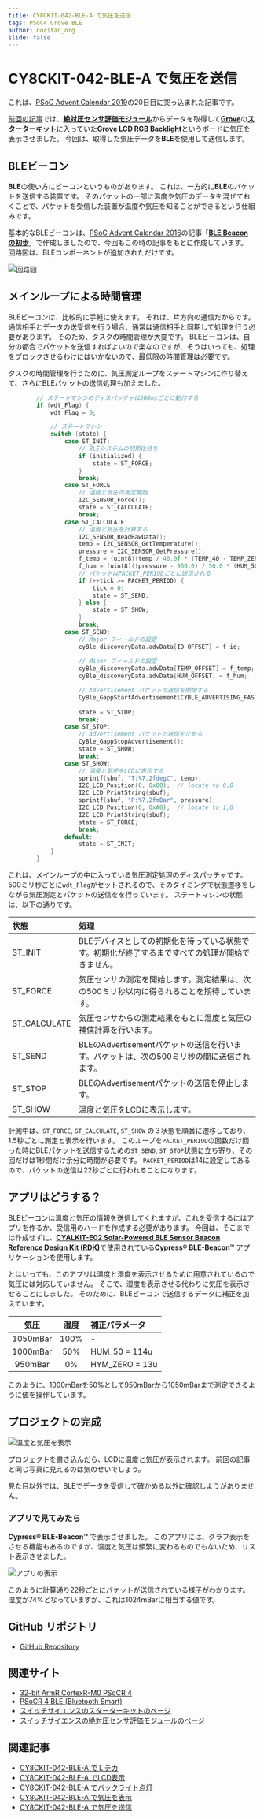 ```yaml
---
title: CY8CKIT-042-BLE-A で気圧を送信
tags: PSoC4 Grove BLE
author: noritan_org
slide: false
---
```

# CY8CKIT-042-BLE-A で気圧を送信

これは、[PSoC Advent Calendar 2019]の20日目に突っ込まれた記事です。

[前回の記事][GBarometer]では、[**絶対圧センサ評価モジュール**][ssci PSensor]からデータを取得して[**Grove**][Grove]の[**スターターキット**][Grove Starter Kit]に入っていた[**Grove LCD RGB Backlight**][Grove LCD RGB Backlight]というボードに気圧を表示させました。
今回は、取得した気圧データを**BLE**を使用して送信します。


## BLEビーコン

**BLE**の使い方にビーコンというものがあります。
これは、一方的に**BLE**のパケットを送信する装置です。
そのパケットの一部に温度や気圧のデータを混ぜておくことで、パケットを受信した装置が温度や気圧を知ることができるという仕組みです。

基本的なBLEビーコンは、[PSoC Advent Calendar 2016]の記事「[**BLE Beacon の初歩**][sonet BLE Beacon Basic]」で作成しましたので、今回もこの時の記事をもとに作成しています。
回路図は、BLEコンポーネントが追加されただけです。

![回路図](./schematic5.png)


## メインループによる時間管理

BLEビーコンは、比較的に手軽に使えます。
それは、片方向の通信だからです。
通信相手とデータの送受信を行う場合、通常は通信相手と同期して処理を行う必要があります。
そのため、タスクの時間管理が大変です。
BLEビーコンは、自分の都合でパケットを送信すればよいので楽なのですが、そうはいっても、処理をブロックさせるわけにはいかないので、最低限の時間管理は必要です。

タスクの時間管理を行うために、気圧測定ループをステートマシンに作り替えて、さらにBLEパケットの送信処理も加えました。

```c:main.c
        // ステートマシンのディスパッチャは500msごとに動作する
        if (wdt_Flag) {
            wdt_Flag = 0;

            // ステートマシン
            switch (state) {
                case ST_INIT:
                    // BLEシステムの初期化待ち
                    if (initialized) {
                        state = ST_FORCE;
                    }
                    break;
                case ST_FORCE:
                    // 温度と気圧の測定開始
                    I2C_SENSOR_Force();
                    state = ST_CALCULATE;
                    break;
                case ST_CALCULATE:
                    // 温度と気圧を計算する
                    I2C_SENSOR_ReadRawData();
                    temp = I2C_SENSOR_GetTemperature();
                    pressure = I2C_SENSOR_GetPressure();
                    f_temp = (uint8)(temp / 40.0f * (TEMP_40 - TEMP_ZERO)) + TEMP_ZERO;
                    f_hum = (uint8)((pressure - 950.0) / 50.0 * (HUM_50 - HUM_ZERO)) + HUM_ZERO;
                    // パケットはPACKET_PERIODごとに送信される
                    if (++tick >= PACKET_PERIOD) {
                        tick = 0;
                        state = ST_SEND;
                    } else {
                        state = ST_SHOW;
                    }
                    break;
                case ST_SEND:
                    // Major フィールドの設定
                    cyBle_discoveryData.advData[ID_OFFSET] = f_id;
                    
                    // Minor フィールドの設定
                    cyBle_discoveryData.advData[TEMP_OFFSET] = f_temp;
                    cyBle_discoveryData.advData[HUM_OFFSET] = f_hum;

                    // Advertisement パケットの送信を開始する
                    CyBle_GappStartAdvertisement(CYBLE_ADVERTISING_FAST);
                    
                    state = ST_STOP;
                    break;
                case ST_STOP:                
                    // Advertisement パケットの送信を止める
                    CyBle_GappStopAdvertisement();
                    state = ST_SHOW;
                    break;
                case ST_SHOW:
                    // 温度と気圧をLCDに表示する
                    sprintf(sbuf, "T:%7.2fdegC", temp);
                    I2C_LCD_Position(0, 0x80);  // locate to 0,0
                    I2C_LCD_PrintString(sbuf);
                    sprintf(sbuf, "P:%7.2fmBar", pressure);
                    I2C_LCD_Position(0, 0xA8);  // locate to 1,0
                    I2C_LCD_PrintString(sbuf);
                    state = ST_FORCE;
                    break;
                default:
                    state = ST_INIT;
            }
        }
```

これは、メインループの中に入っている気圧測定処理のディスパッチャです。
500ミリ秒ごとに``wdt_Flag``がセットされるので、そのタイミングで状態遷移をしながら気圧測定とパケットの送信をを行っています。
ステートマシンの状態は、以下の通りです。

|状態|処理|
|:--|:--|
|ST_INIT|BLEデバイスとしての初期化を待っている状態です。初期化が終了するまですべての処理が開始できません。|
|ST_FORCE|気圧センサの測定を開始します。測定結果は、次の500ミリ秒以内に得られることを期待しています。|
|ST_CALCULATE|気圧センサからの測定結果をもとに温度と気圧の補償計算を行います。|
|ST_SEND|BLEのAdvertisementパケットの送信を行います。パケットは、次の500ミリ秒の間に送信されます。|
|ST_STOP|BLEのAdvertisementパケットの送信を停止します。|
|ST_SHOW|温度と気圧をLCDに表示します。

計測中は、``ST_FORCE``, ``ST_CALCULATE``, ``ST_SHOW`` の３状態を順番に遷移しており、1.5秒ごとに測定と表示を行います。
このループを``PACKET_PERIOD``の回数だけ回った時にBLEパケットを送信するための``ST_SEND``, ``ST_STOP``状態に立ち寄り、その回だけは1秒間だけ余分に時間が必要です。
``PACKET_PERIOD``は14に設定してあるので、パケットの送信は22秒ごとに行われることになります。


## アプリはどうする？

BLEビーコンは温度と気圧の情報を送信してくれますが、これを受信するにはアプリを作るか、受信用のハードを作成する必要があります。
今回は、そこまでは作成せずに、[**CYALKIT-E02 Solar-Powered BLE Sensor Beacon Reference Design Kit (RDK)**][CYALKIT-E02]で使用されている**Cypress&reg; BLE-Beacon&trade;** アプリケーションを使用します。

とはいっても、このアプリは温度と湿度を表示させるために用意されているので気圧には対応していません。
そこで、湿度を表示させる代わりに気圧を表示させることにしました。
そのために、BLEビーコンで送信するデータに補正を加えています。

|気圧|湿度|補正パラメータ|
|:-:|:-:|:--|
|1050mBar|100%|-|
|1000mBar|50%|HUM_50 = 114u|
|950mBar|0%|HYM_ZERO = 13u|

このように、1000mBarを50%として950mBarから1050mBarまで測定できるように値を操作しています。


## プロジェクトの完成

![温度と気圧を表示](./showTempAndPressure.jpeg)

プロジェクトを書き込んだら、LCDに温度と気圧が表示されます。
前回の記事と同じ写真に見えるのは気のせいでしょう。

見た目以外では、BLEでデータを受信して確かめる以外に確認しようがありません。


### アプリで見てみたら

**Cypress&reg; BLE-Beacon&trade;** で表示させました。
このアプリには、グラフ表示をさせる機能もあるのですが、温度と気圧は頻繁に変わるものでもないため、リスト表示させました。

![アプリの表示](./applicationDisplay.png)

このように計算通り22秒ごとにパケットが送信されている様子がわかります。
湿度が74%となっていますが、これは1024mBarに相当する値です。

## GitHub リポジトリ
* [GitHub Repository][repository]

## 関連サイト
* [32-bit ArmR CortexR-M0 PSoCR 4][PSoC 4]
* [PSoCR 4 BLE (Bluetooth Smart)][PSoC 4 BLE]
* [スイッチサイエンスのスターターキットのページ][ssci Starter Kit]
* [スイッチサイエンスの絶対圧センサ評価モジュールのページ][ssci PSensor]

## 関連記事
* [CY8CKIT-042-BLE-A でＬチカ][GLChika]
* [CY8CKIT-042-BLE-A でLCD表示][GLCDShow]
* [CY8CKIT-042-BLE-A でバックライト点灯][GBLChika]
* [CY8CKIT-042-BLE-A で気圧を表示][GBarometer]
* [CY8CKIT-042-BLE-A で気圧を送信][GBLE]

[GLChika]:./chap1.md
[GLCDShow]:./chap2.md
[GBLChika]:./chap3.md
[GBarometer]:./chap4.md
[GBLE]:./chap5.md
[PSoC Advent Calendar 2019]:https://qiita.com/advent-calendar/2019/psoc
[PSoC Advent Calendar 2016]:https://www.adventar.org/calendars/1796
[Switch Science]:https://www.switch-science.com/
[Seeed Studio]:https://www.seeedstudio.com/
[Grove]:https://www.seeedstudio.com/Grove
[Grove Starter Kit]:https://www.seeedstudio.com/Grove-Starter-Kit-for-Arduino-p-1855.html
[ssci Starter Kit]:https://www.switch-science.com/catalog/1812/
[Grove LCD RGB Backlight]:https://www.seeedstudio.com/Grove-LCD-RGB-Backlight.html
[CY8CKIT-042-BLE-A]:https://www.cypress.com/cy8ckit-042-ble-a
[Base Shield V2]:https://www.seeedstudio.com/Base-Shield-V2.html
[Grove LED]:https://www.seeedstudio.com/Grove-Red-LED.html
[PSoC 4]:http://www.cypress.com/psoc4
[PSoC 4 BLE]:https://www.cypress.com/products/psoc-4-ble-bluetooth-smart
[Bridge Control Panel]:https://www.cypress.com/documentation/software-and-drivers/psoc-programmer-secondary-software
[PSoC Creator]:https://www.cypress.com/creator
[NXP]:https://www.nxp.com/
[PCF2119X]:https://www.nxp.com/products/:PCF2119X
[PCA9632]:https://www.nxp.com/products/:PCA9632
[KitProg]:https://www.cypress.com/kitprog
[ssci PSensor]:https://www.switch-science.com/catalog/5329/
[OMRON]:https://www.omron.co.jp/
[2SMPB-02E]:https://www.omron.co.jp/ecb/product-detail?partId=45066
[sonet BLE Beacon Basic]:https://noritan-micon.blog.ss-blog.jp/2016-12-03
[CYALKIT-E02]:https://www.cypress.com/CYALKIT-E02
[repository]:https://github.com/noritan/Advent2019

